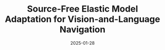 ---
title: "Source-Free Elastic Model Adaptation for Vision-and-Language Navigation"
collection: journals
permalink: /publication/Source-Free_Elastic
date: 2025-01-28
year: "2025"
venue: "IEEE Transactions on Multimedia"
city: 
state: ""
thumbnail: "Source-Free_Elastic.png"
teaser :
authors: "Mingkui Tan, Peihao Chen, Hongyan Zhi, Jiajie Mai, Benjamin Rosman, Dongyu Ji, Runhao Zeng"
bibtex: Source-Free_Elastic.txt
uri: Source-Free_Elastic.pdf
arxiv: 
project: 
source: 
poster:
data:
---